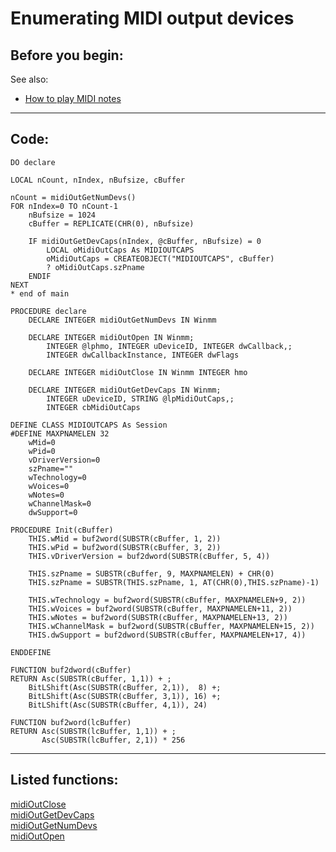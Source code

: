<link rel="stylesheet" type="text/css" href="../css/win32api.css">  
<link rel="stylesheet" href="https://cdnjs.cloudflare.com/ajax/libs/font-awesome/4.7.0/css/font-awesome.min.css">

# Enumerating MIDI output devices

## Before you begin:
See also:

* [How to play MIDI notes](sample_537.md)  
  
***  


## Code:
```foxpro  
DO declare

LOCAL nCount, nIndex, nBufsize, cBuffer

nCount = midiOutGetNumDevs()
FOR nIndex=0 TO nCount-1
	nBufsize = 1024
	cBuffer = REPLICATE(CHR(0), nBufsize)

	IF midiOutGetDevCaps(nIndex, @cBuffer, nBufsize) = 0
		LOCAL oMidiOutCaps As MIDIOUTCAPS
		oMidiOutCaps = CREATEOBJECT("MIDIOUTCAPS", cBuffer)
		? oMidiOutCaps.szPname
	ENDIF
NEXT
* end of main

PROCEDURE declare
	DECLARE INTEGER midiOutGetNumDevs IN Winmm

	DECLARE INTEGER midiOutOpen IN Winmm;
		INTEGER @lphmo, INTEGER uDeviceID, INTEGER dwCallback,;
		INTEGER dwCallbackInstance, INTEGER dwFlags

	DECLARE INTEGER midiOutClose IN Winmm INTEGER hmo

	DECLARE INTEGER midiOutGetDevCaps IN Winmm;
		INTEGER uDeviceID, STRING @lpMidiOutCaps,;
		INTEGER cbMidiOutCaps

DEFINE CLASS MIDIOUTCAPS As Session
#DEFINE MAXPNAMELEN 32
	wMid=0
	wPid=0
	vDriverVersion=0
	szPname=""
	wTechnology=0
	wVoices=0
	wNotes=0
	wChannelMask=0
	dwSupport=0

PROCEDURE Init(cBuffer)
	THIS.wMid = buf2word(SUBSTR(cBuffer, 1, 2))
	THIS.wPid = buf2word(SUBSTR(cBuffer, 3, 2))
	THIS.vDriverVersion = buf2dword(SUBSTR(cBuffer, 5, 4))

	THIS.szPname = SUBSTR(cBuffer, 9, MAXPNAMELEN) + CHR(0)
	THIS.szPname = SUBSTR(THIS.szPname, 1, AT(CHR(0),THIS.szPname)-1)

	THIS.wTechnology = buf2word(SUBSTR(cBuffer, MAXPNAMELEN+9, 2))
	THIS.wVoices = buf2word(SUBSTR(cBuffer, MAXPNAMELEN+11, 2))
	THIS.wNotes = buf2word(SUBSTR(cBuffer, MAXPNAMELEN+13, 2))
	THIS.wChannelMask = buf2word(SUBSTR(cBuffer, MAXPNAMELEN+15, 2))
	THIS.dwSupport = buf2dword(SUBSTR(cBuffer, MAXPNAMELEN+17, 4))

ENDDEFINE

FUNCTION buf2dword(cBuffer)
RETURN Asc(SUBSTR(cBuffer, 1,1)) + ;
	BitLShift(Asc(SUBSTR(cBuffer, 2,1)),  8) +;
	BitLShift(Asc(SUBSTR(cBuffer, 3,1)), 16) +;
	BitLShift(Asc(SUBSTR(cBuffer, 4,1)), 24)

FUNCTION buf2word(lcBuffer)
RETURN Asc(SUBSTR(lcBuffer, 1,1)) + ;
       Asc(SUBSTR(lcBuffer, 2,1)) * 256  
```  
***  


## Listed functions:
[midiOutClose](../libraries/winmm/midiOutClose.md)  
[midiOutGetDevCaps](../libraries/winmm/midiOutGetDevCaps.md)  
[midiOutGetNumDevs](../libraries/winmm/midiOutGetNumDevs.md)  
[midiOutOpen](../libraries/winmm/midiOutOpen.md)  
